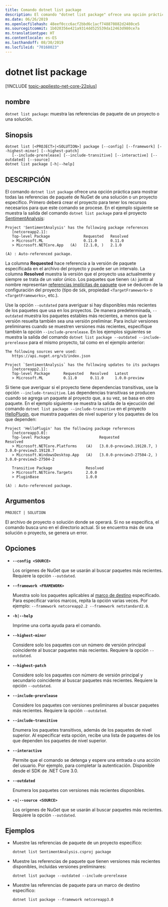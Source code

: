 ```yaml
---
title: Comando dotnet list package
description: El comando "dotnet list package" ofrece una opción práctica para mostrar las referencias de paquete de un proyecto o una solución.
ms.date: 06/26/2019
ms.openlocfilehash: 48eef0ccc6acf2bbd6c1acf748870882d2480ce5
ms.sourcegitcommit: 1b020356e421a9314dd525539da12463d980ce7a
ms.translationtype: HT
ms.contentlocale: es-ES
ms.lasthandoff: 08/30/2019
ms.locfileid: "70168023"
---
```

# <a name="dotnet-list-package"></a>dotnet list package

[!INCLUDE [topic-appliesto-net-core-22plus](../../../includes/topic-appliesto-net-core-22plus.md)]

## <a name="name"></a>nombre

`dotnet list package`: muestra las referencias de paquete de un proyecto o una solución.

## <a name="synopsis"></a>Sinopsis

```console
dotnet list [<PROJECT>|<SOLUTION>] package [--config] [--framework] [--highest-minor] [--highest-patch] 
   [--include-prerelease] [--include-transitive] [--interactive] [--outdated] [--source]
dotnet list package [-h|--help]
```

## <a name="description"></a>DESCRIPCIÓN

El comando `dotnet list package` ofrece una opción práctica para mostrar todas las referencias de paquete de NuGet de una solución o un proyecto específico. Primero deberá crear el proyecto para tener los recursos necesarios para que este comando se procese. En el ejemplo siguiente se muestra la salida del comando `dotnet list package` para el proyecto [SentimentAnalysis](https://github.com/dotnet/samples/tree/master/machine-learning/tutorials/SentimentAnalysis):

```output
Project 'SentimentAnalysis' has the following package references
   [netcoreapp2.1]:
   Top-level Package               Requested   Resolved
   > Microsoft.ML                  0.11.0      0.11.0
   > Microsoft.NETCore.App   (A)   [2.1.0, )   2.1.0

(A) : Auto-referenced package.
```

La columna **Requested** hace referencia a la versión de paquete especificada en el archivo del proyecto y puede ser un intervalo. La columna **Resolved** muestra la versión que el proyecto usa actualmente y siempre se trata de un valor único. Los paquetes que tienen `(A)` junto al nombre representan [referencias implícitas de paquete](csproj.md#implicit-package-references) que se deducen de la configuración del proyecto (tipo de `Sdk`, propiedad `<TargetFramework>` o `<TargetFrameworks>`, etc.).

Use la opción `--outdated` para averiguar si hay disponibles más recientes de los paquetes que usa en los proyectos. De manera predeterminada, `--outdated` muestra los paquetes estables más recientes, a menos que la versión resuelta también sea una versión preliminar. Para incluir versiones preliminares cuando se muestren versiones más recientes, especifique también la opción `--include-prerelease`. En los ejemplos siguientes se muestra la salida del comando `dotnet list package --outdated --include-prerelease` para el mismo proyecto, tal como en el ejemplo anterior:

```output
The following sources were used:
   https://api.nuget.org/v3/index.json

Project `SentimentAnalysis` has the following updates to its packages
   [netcoreapp2.1]:
   Top-level Package      Requested   Resolved   Latest
   > Microsoft.ML         0.11.0      0.11.0     1.0.0-preview
```

Si tiene que averiguar si el proyecto tiene dependencias transitivas, use la opción `--include-transitive`. Las dependencias transitivas se producen cuando se agrega un paquete al proyecto que, a su vez, se basa en otro paquete. En el ejemplo siguiente se muestra la salida de la ejecución del comando `dotnet list package --include-transitive` en el proyecto [HelloPlugin](https://github.com/dotnet/samples/tree/master/core/extensions/AppWithPlugin/HelloPlugin), que muestra paquetes de nivel superior y los paquetes de los que dependen:

```output
Project 'HelloPlugin' has the following package references
   [netcoreapp3.0]:
   Top-level Package                      Requested                    Resolved
   > Microsoft.NETCore.Platforms    (A)   [3.0.0-preview3.19128.7, )   3.0.0-preview3.19128.7
   > Microsoft.WindowsDesktop.App   (A)   [3.0.0-preview3-27504-2, )   3.0.0-preview3-27504-2

   Transitive Package               Resolved
   > Microsoft.NETCore.Targets      2.0.0
   > PluginBase                     1.0.0

(A) : Auto-referenced package.
```

## <a name="arguments"></a>Argumentos

`PROJECT | SOLUTION`

El archivo de proyecto o solución donde se operará. Si no se especifica, el comando busca uno en el directorio actual. Si se encuentra más de una solución o proyecto, se genera un error.

## <a name="options"></a>Opciones

* **`--config <SOURCE>`**

  Los orígenes de NuGet que se usarán al buscar paquetes más recientes. Requiere la opción `--outdated`.

* **`--framework <FRAMEWORK>`**

  Muestra solo los paquetes aplicables al [marco de destino](../../standard/frameworks.md) especificado. Para especificar varios marcos, repita la opción varias veces. Por ejemplo: `--framework netcoreapp2.2 --framework netstandard2.0`.

* **`-h|--help`**

  Imprime una corta ayuda para el comando.

* **`--highest-minor`**

  Considere solo los paquetes con un número de versión principal coincidente al buscar paquetes más recientes. Requiere la opción `--outdated`.

* **`--highest-patch`**

  Considere solo los paquetes con número de versión principal y secundario coincidente al buscar paquetes más recientes. Requiere la opción `--outdated`.

* **`--include-prerelease`**

  Considere los paquetes con versiones preliminares al buscar paquetes más recientes. Requiere la opción `--outdated`.

* **`--include-transitive`**

  Enumera los paquetes transitivos, además de los paquetes de nivel superior. Al especificar esta opción, recibe una lista de paquetes de los que dependen los paquetes de nivel superior.

* **`--interactive`**

  Permite que el comando se detenga y espere una entrada o una acción del usuario. Por ejemplo, para completar la autenticación. Disponible desde el SDK de .NET Core 3.0.

* **`--outdated`**

  Enumera los paquetes con versiones más recientes disponibles.

* **`-s|--source <SOURCE>`**

  Los orígenes de NuGet que se usarán al buscar paquetes más recientes. Requiere la opción `--outdated`.

## <a name="examples"></a>Ejemplos

* Muestre las referencias de paquete de un proyecto específico:

  ```console
  dotnet list SentimentAnalysis.csproj package
  ```

* Muestre las referencias de paquete que tienen versiones más recientes disponibles, incluidas versiones preliminares:

  ```console
  dotnet list package --outdated --include-prerelease
  ```

* Muestre las referencias de paquete para un marco de destino específico:

  ```console
  dotnet list package --framework netcoreapp3.0
  ```
